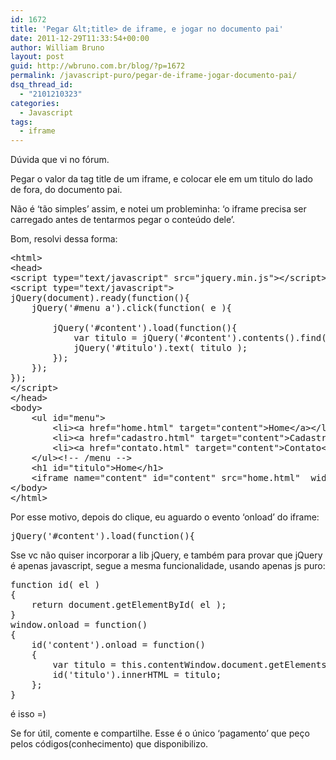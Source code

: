 ```yaml
---
id: 1672
title: 'Pegar &lt;title> de iframe, e jogar no documento pai'
date: 2011-12-29T11:33:54+00:00
author: William Bruno
layout: post
guid: http://wbruno.com.br/blog/?p=1672
permalink: /javascript-puro/pegar-de-iframe-jogar-documento-pai/
dsq_thread_id:
  - "2101210323"
categories:
  - Javascript
tags:
  - iframe
---
```

Dúvida que vi no fórum.

Pegar o valor da tag title de um iframe, e colocar ele em um titulo do lado de fora, do documento pai.
  
Não é &#8216;tão simples&#8217; assim, e notei um probleminha: &#8216;o iframe precisa ser carregado antes de tentarmos pegar o conteúdo dele&#8217;.

<!--more-->


  
Bom, resolvi dessa forma:

<pre name="code" class="html">&lt;html>
&lt;head>
&lt;script type="text/javascript" src="jquery.min.js">&lt;/script>
&lt;script type="text/javascript">
jQuery(document).ready(function(){
	jQuery('#menu a').click(function( e ){
		
		jQuery('#content').load(function(){
			var titulo = jQuery('#content').contents().find('title').text();		
			jQuery('#titulo').text( titulo );		
		});
	});
});
&lt;/script>
&lt;/head>
&lt;body>
	&lt;ul id="menu">
		&lt;li>&lt;a href="home.html" target="content">Home&lt;/a>&lt;/li>
		&lt;li>&lt;a href="cadastro.html" target="content">Cadastro&lt;/a>&lt;/li>
		&lt;li>&lt;a href="contato.html" target="content">Contato&lt;/a>&lt;/li>
	&lt;/ul>&lt;!-- /menu -->
	&lt;h1 id="titulo">Home&lt;/h1>
	&lt;iframe name="content" id="content" src="home.html"  width="99.9%" frameborder="0" scrolling="no" >&lt;/iframe>
&lt;/body>
&lt;/html></pre>

Por esse motivo, depois do clique, eu aguardo o evento &#8216;onload&#8217; do iframe:

<pre name="code" class="javascript">jQuery('#content').load(function(){</pre>

Sse vc não quiser incorporar a lib jQuery, e também para provar que jQuery é apenas javascript, segue a mesma funcionalidade, usando apenas js puro:

<pre name="code" class="javascript:firstLine[4]">function id( el )
{
	return document.getElementById( el );
}
window.onload = function()
{
	id('content').onload = function()
	{
		var titulo = this.contentWindow.document.getElementsByTagName('title')[0].innerHTML;
		id('titulo').innerHTML = titulo;	
	};	
}</pre>

é isso =)
  
Se for útil, comente e compartilhe. Esse é o único &#8216;pagamento&#8217; que peço pelos códigos(conhecimento) que disponibilizo.